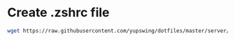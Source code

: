 # Create .zshrc file

```sh
wget https://raw.githubusercontent.com/yupswing/dotfiles/master/server/zsh/update.zsh -O /tmp/update.zsh && chmod +x /tmp/update.zsh && /tmp/update.zsh
```
